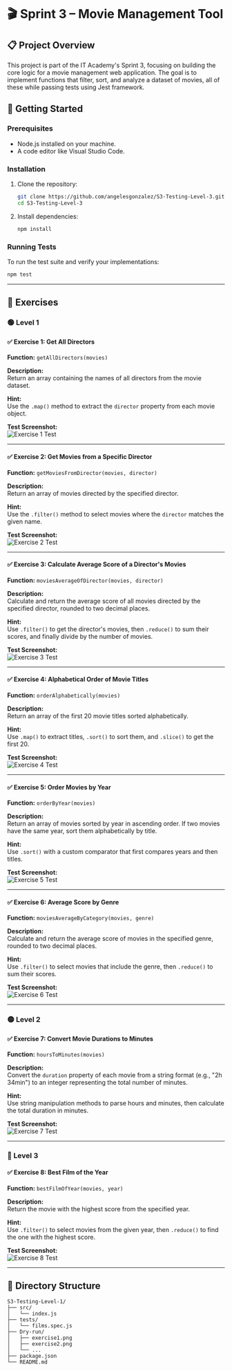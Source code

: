 # 🎬 Sprint 3 – Movie Management Tool

## 📋 Project Overview

This project is part of the IT Academy's Sprint 3, focusing on building the core logic for a movie management web application. The goal is to implement functions that filter, sort, and analyze a dataset of movies, all of these while passing tests using Jest framework.

## 🚀 Getting Started

### Prerequisites

- Node.js installed on your machine.
- A code editor like Visual Studio Code.

### Installation

1. Clone the repository:

   ```bash
   git clone https://github.com/angelesgonzalez/S3-Testing-Level-3.git
   cd S3-Testing-Level-3
   ```

2. Install dependencies:

   ```bash
   npm install
   ```

### Running Tests

To run the test suite and verify your implementations:

```bash
npm test
```

---

## 🧪 Exercises

### 🟢 Level 1

#### ✅ Exercise 1: Get All Directors

**Function:** `getAllDirectors(movies)`

**Description:**  
Return an array containing the names of all directors from the movie dataset.

**Hint:**  
Use the `.map()` method to extract the `director` property from each movie object.

**Test Screenshot:**  
![Exercise 1 Test](./Dry-run/Exercise-1-GetAllDirectors.png)

---

#### ✅ Exercise 2: Get Movies from a Specific Director

**Function:** `getMoviesFromDirector(movies, director)`

**Description:**  
Return an array of movies directed by the specified director.

**Hint:**  
Use the `.filter()` method to select movies where the `director` matches the given name.

**Test Screenshot:**  
![Exercise 2 Test](./Dry-run/Exercise-2-getMoviesFromDirector.png)

---

#### ✅ Exercise 3: Calculate Average Score of a Director's Movies

**Function:** `moviesAverageOfDirector(movies, director)`

**Description:**  
Calculate and return the average score of all movies directed by the specified director, rounded to two decimal places.

**Hint:**  
Use `.filter()` to get the director's movies, then `.reduce()` to sum their scores, and finally divide by the number of movies.

**Test Screenshot:**  
![Exercise 3 Test](./Dry-run/Exercise-3-moviesAverageOfDirectors.png)

---

#### ✅ Exercise 4: Alphabetical Order of Movie Titles

**Function:** `orderAlphabetically(movies)`

**Description:**  
Return an array of the first 20 movie titles sorted alphabetically.

**Hint:**  
Use `.map()` to extract titles, `.sort()` to sort them, and `.slice()` to get the first 20.

**Test Screenshot:**  
![Exercise 4 Test](./Dry-run/Exercise-4-orderAlphabetically.png)

---

#### ✅ Exercise 5: Order Movies by Year

**Function:** `orderByYear(movies)`

**Description:**  
Return an array of movies sorted by year in ascending order. If two movies have the same year, sort them alphabetically by title.

**Hint:**  
Use `.sort()` with a custom comparator that first compares years and then titles.

**Test Screenshot:**  
![Exercise 5 Test](./Dry-run/Exercise-5-orderByYear.png)

---

#### ✅ Exercise 6: Average Score by Genre

**Function:** `moviesAverageByCategory(movies, genre)`

**Description:**  
Calculate and return the average score of movies in the specified genre, rounded to two decimal places.

**Hint:**  
Use `.filter()` to select movies that include the genre, then `.reduce()` to sum their scores.

**Test Screenshot:**  
![Exercise 6 Test](./Dry-run/Exercise-6-averageScoreByCategory.png)

---

### 🟡 Level 2

#### ✅ Exercise 7: Convert Movie Durations to Minutes

**Function:** `hoursToMinutes(movies)`

**Description:**  
Convert the `duration` property of each movie from a string format (e.g., "2h 34min") to an integer representing the total number of minutes.

**Hint:**  
Use string manipulation methods to parse hours and minutes, then calculate the total duration in minutes.

**Test Screenshot:**  
![Exercise 7 Test](./Dry-run/Exercise-7-hoursToMinute.png)

---

### 🔴 Level 3

#### ✅ Exercise 8: Best Film of the Year

**Function:** `bestFilmOfYear(movies, year)`

**Description:**  
Return the movie with the highest score from the specified year.

**Hint:**  
Use `.filter()` to select movies from the given year, then `.reduce()` to find the one with the highest score.

**Test Screenshot:**  
![Exercise 8 Test](./Dry-run/Exercise-8-bestFilmOfYear.png)

---

## 📁 Directory Structure

```
S3-Testing-Level-1/
├── src/
│   └── index.js
├── tests/
│   └── films.spec.js
├── Dry-run/
│   ├── exercise1.png
│   ├── exercise2.png
│   └── ...
├── package.json
└── README.md
```
